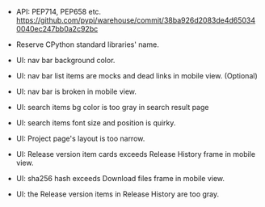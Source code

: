 - API: PEP714, PEP658 etc. https://github.com/pypi/warehouse/commit/38ba926d2083de4d650340040ec247bb0a2c92bc

- Reserve CPython standard libraries' name.

- UI: nav bar background color.
- UI: nav bar list items are mocks and dead links in mobile view. (Optional)
- UI: nav bar is broken in mobile view.
- UI: search items bg color is too gray in search result page
- UI: search items font size and position is quirky.
- UI: Project page's layout is too narrow.
- UI: Release version item cards exceeds Release History frame in mobile view.
- UI: sha256 hash exceeds Download files frame in mobile view.
- UI: the Release version items in Release History are too gray.